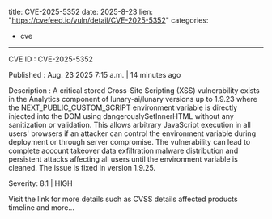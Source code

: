  
title: CVE-2025-5352
date: 2025-8-23
lien: "https://cvefeed.io/vuln/detail/CVE-2025-5352"
categories:
  - cve
---

CVE ID : CVE-2025-5352

Published :  Aug. 23
2025
7:15 a.m. | 14 minutes ago

Description : A critical stored Cross-Site Scripting (XSS) vulnerability exists in the Analytics component of lunary-ai/lunary versions up to 1.9.23
where the NEXT_PUBLIC_CUSTOM_SCRIPT environment variable is directly injected into the DOM using dangerouslySetInnerHTML without any sanitization or validation. This allows arbitrary JavaScript execution in all users' browsers if an attacker can control the environment variable during deployment or through server compromise. The vulnerability can lead to complete account takeover
data exfiltration
malware distribution
and persistent attacks affecting all users until the environment variable is cleaned. The issue is fixed in version 1.9.25.

Severity: 8.1 | HIGH

Visit the link for more details
such as CVSS details
affected products
timeline
and more...
